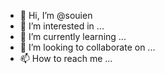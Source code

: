 - 👋 Hi, I’m @souien
- 👀 I’m interested in ...
- 🌱 I’m currently learning ...
- 💞️ I’m looking to collaborate on ...
- 📫 How to reach me ...

<!---
souien/souien is a ✨ special ✨ repository because its `README.md` (this file) appears on your GitHub profile.
You can click the Preview link to take a look at your changes.
--->

